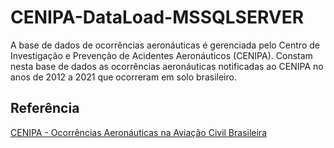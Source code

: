 # CENIPA-DataLoad-MSSQLSERVER
A base de dados de ocorrências aeronáuticas é gerenciada pelo Centro de Investigação e Prevenção de Acidentes Aeronáuticos (CENIPA). Constam nesta base de dados as ocorrências aeronáuticas notificadas ao CENIPA no anos de 2012 a 2021 que ocorreram em solo brasileiro.


## Referência
[CENIPA - Ocorrências Aeronáuticas na Aviação Civil Brasileira](https://dados.gov.br/dataset/ocorrencias-aeronauticas-da-aviacao-civil-brasileira)
